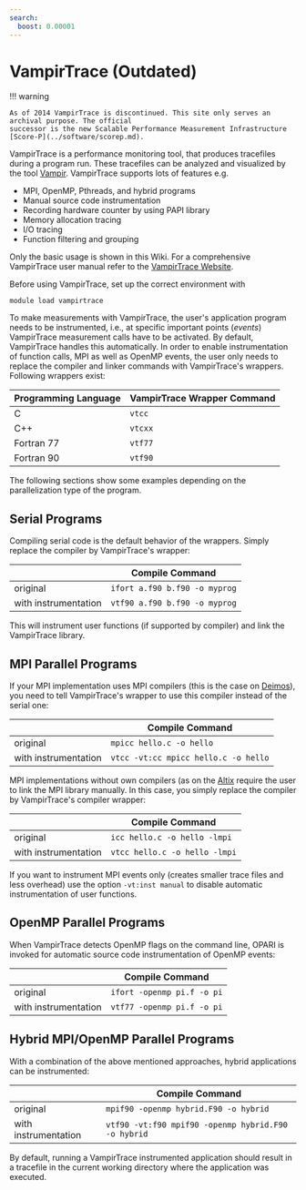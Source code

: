 ```yaml
---
search:
  boost: 0.00001
---
```


# VampirTrace (Outdated)

!!! warning

    As of 2014 VampirTrace is discontinued. This site only serves an archival purpose. The official
    successor is the new Scalable Performance Measurement Infrastructure
    [Score-P](../software/scorep.md).

VampirTrace is a performance monitoring tool, that produces tracefiles during a program run. These
tracefiles can be analyzed and visualized by the tool [Vampir](../software/vampir.md). VampirTrace
supports lots of features e.g.

- MPI, OpenMP, Pthreads, and hybrid programs
- Manual source code instrumentation
- Recording hardware counter by using PAPI library
- Memory allocation tracing
- I/O tracing
- Function filtering and grouping

Only the basic usage is shown in this Wiki. For a comprehensive
VampirTrace user manual refer to the
[VampirTrace Website](http://www.tu-dresden.de/zih/vampirtrace).

Before using VampirTrace, set up the correct environment with

```console
module load vampirtrace
```

To make measurements with VampirTrace, the user's application program needs to be instrumented,
i.e., at specific important points (*events*) VampirTrace measurement calls have to be activated. By
default, VampirTrace handles this automatically. In order to enable instrumentation of function
calls, MPI as well as OpenMP events, the user only needs to replace the compiler and linker commands
with VampirTrace's wrappers. Following wrappers exist:

| Programming Language | VampirTrace Wrapper Command |
|----------------------|-----------------------------|
| C                    | `vtcc`                      |
| C++                  | `vtcxx`                     |
| Fortran 77           | `vtf77`                     |
| Fortran 90           | `vtf90`                     |

The following sections show some examples depending on the parallelization type of the program.

## Serial Programs

Compiling serial code is the default behavior of the wrappers. Simply replace the compiler by
VampirTrace's wrapper:

|                      | Compile Command               |
|----------------------|-------------------------------|
| original             | `ifort a.f90 b.f90 -o myprog` |
| with instrumentation | `vtf90 a.f90 b.f90 -o myprog` |

This will instrument user functions (if supported by compiler) and link the VampirTrace library.

## MPI Parallel Programs

If your MPI implementation uses MPI compilers (this is the case on [Deimos](system_deimos.md)), you
need to tell VampirTrace's wrapper to use this compiler instead of the serial one:

|                      | Compile Command                      |
|----------------------|--------------------------------------|
| original             | `mpicc hello.c -o hello`             |
| with instrumentation | `vtcc -vt:cc mpicc hello.c -o hello` |

MPI implementations without own compilers (as on the [Altix](system_altix.md) require the user to
link the MPI library manually. In this case, you simply replace the compiler by VampirTrace's
compiler wrapper:

|                      | Compile Command               |
|----------------------|-------------------------------|
| original             | `icc hello.c -o hello -lmpi`  |
| with instrumentation | `vtcc hello.c -o hello -lmpi` |

If you want to instrument MPI events only (creates smaller trace files and less overhead) use the
option `-vt:inst manual` to disable automatic instrumentation of user functions.

## OpenMP Parallel Programs

When VampirTrace detects OpenMP flags on the command line, OPARI is invoked for automatic source
code instrumentation of OpenMP events:

|                      | Compile Command            |
|----------------------|----------------------------|
| original             | `ifort -openmp pi.f -o pi` |
| with instrumentation | `vtf77 -openmp pi.f -o pi` |

## Hybrid MPI/OpenMP Parallel Programs

With a combination of the above mentioned approaches, hybrid applications can be instrumented:

|                      | Compile Command                                     |
|----------------------|-----------------------------------------------------|
| original             | `mpif90 -openmp hybrid.F90 -o hybrid`               |
| with instrumentation | `vtf90 -vt:f90 mpif90 -openmp hybrid.F90 -o hybrid` |

By default, running a VampirTrace instrumented application should result in a tracefile in the
current working directory where the application was executed.
